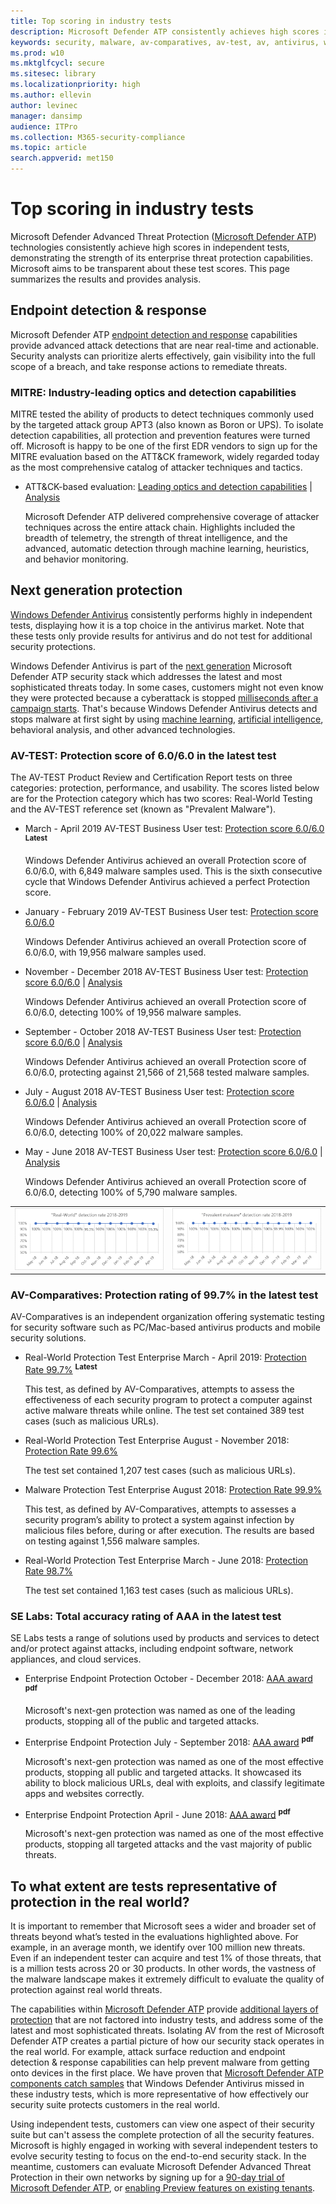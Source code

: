 ```yaml
---
title: Top scoring in industry tests
description: Microsoft Defender ATP consistently achieves high scores in independent tests. View the latest scores and analysis.
keywords: security, malware, av-comparatives, av-test, av, antivirus, windows, defender, scores, endpoint detection and response, next generation protection, MITRE, WDATP
ms.prod: w10
ms.mktglfcycl: secure
ms.sitesec: library
ms.localizationpriority: high
ms.author: ellevin
author: levinec
manager: dansimp
audience: ITPro
ms.collection: M365-security-compliance  
ms.topic: article
search.appverid: met150
---
```


# Top scoring in industry tests

Microsoft Defender Advanced Threat Protection ([Microsoft Defender ATP](https://www.microsoft.com/en-us/WindowsForBusiness/windows-atp?ocid=cx-docs-avreports)) technologies consistently achieve high scores in independent tests, demonstrating the strength of its enterprise threat protection capabilities. Microsoft aims to be transparent about these test scores. This page summarizes the results and provides analysis.

## Endpoint detection & response

Microsoft Defender ATP [endpoint detection and response](https://docs.microsoft.com/windows/security/threat-protection/microsoft-defender-atp/overview-endpoint-detection-response) capabilities provide advanced attack detections that are near real-time and actionable. Security analysts can prioritize alerts effectively, gain visibility into the full scope of a breach, and take response actions to remediate threats.

### MITRE: Industry-leading optics and detection capabilities

MITRE tested the ability of products to detect techniques commonly used by the targeted attack group APT3 (also known as Boron or UPS). To isolate detection capabilities, all protection and prevention features were turned off. Microsoft is happy to be one of the first EDR vendors to sign up for the MITRE evaluation based on the ATT&CK framework, widely regarded today as the most comprehensive catalog of attacker techniques and tactics.

- ATT&CK-based evaluation: [Leading optics and detection capabilities](https://www.microsoft.com/security/blog/2018/12/03/insights-from-the-mitre-attack-based-evaluation-of-windows-defender-atp/) | [Analysis](https://techcommunity.microsoft.com/t5/Windows-Defender-ATP/MITRE-evaluation-highlights-industry-leading-EDR-capabilities-in/ba-p/369831)

    Microsoft Defender ATP delivered comprehensive coverage of attacker techniques across the entire attack chain. Highlights included the breadth of telemetry, the strength of threat intelligence, and the advanced, automatic detection through machine learning, heuristics, and behavior monitoring.

## Next generation protection

[Windows Defender Antivirus](https://docs.microsoft.com/windows/security/threat-protection/windows-defender-antivirus/windows-defender-antivirus-in-windows-10?ocid=cx-docs-avreports) consistently performs highly in independent tests, displaying how it is a top choice in the antivirus market. Note that these tests only provide results for antivirus and do not test for additional security protections.

Windows Defender Antivirus is  part of the  [next generation](https://www.youtube.com/watch?v=Xy3MOxkX_o4) Microsoft Defender ATP security stack which addresses the latest and most sophisticated threats today. In some cases, customers might not even know they were protected because a cyberattack is stopped [milliseconds after a campaign starts](https://cloudblogs.microsoft.com/microsoftsecure/2018/03/07/behavior-monitoring-combined-with-machine-learning-spoils-a-massive-dofoil-coin-mining-campaign?ocid=cx-docs-avreports). That's because Windows Defender Antivirus detects and stops malware at first sight by using [machine learning](https://cloudblogs.microsoft.com/microsoftsecure/2018/06/07/machine-learning-vs-social-engineering?ocid=cx-docs-avreports), [artificial intelligence](https://cloudblogs.microsoft.com/microsoftsecure/2018/02/14/how-artificial-intelligence-stopped-an-emotet-outbreak?ocid=cx-docs-avreports), behavioral analysis, and other advanced technologies.

### AV-TEST: Protection score of 6.0/6.0 in the latest test

The AV-TEST Product Review and Certification Report tests on three categories: protection, performance, and usability. The scores listed below are for the Protection category which has two scores: Real-World Testing and the AV-TEST reference set (known as "Prevalent Malware").

- March - April 2019 AV-TEST Business User test: [Protection score 6.0/6.0](https://www.av-test.org/en/antivirus/business-windows-client/windows-10/april-2019/microsoft-windows-defender-antivirus-4.18-191517/) <sup>**Latest**</sup>

    Windows Defender Antivirus achieved an overall Protection score of 6.0/6.0, with 6,849 malware samples used. This is the sixth consecutive cycle that Windows Defender Antivirus achieved a perfect Protection score.

- January - February 2019 AV-TEST Business User test: [Protection score 6.0/6.0](https://www.av-test.org/en/antivirus/business-windows-client/windows-10/february-2019/microsoft-windows-defender-antivirus-4.18-190611/)

    Windows Defender Antivirus achieved an overall Protection score of 6.0/6.0, with 19,956 malware samples used.

- November - December 2018 AV-TEST Business User test: [Protection score 6.0/6.0](https://www.av-test.org/en/antivirus/business-windows-client/windows-10/december-2018/microsoft-windows-defender-antivirus-4.18-185074/) | [Analysis](https://query.prod.cms.rt.microsoft.com/cms/api/am/binary/RWusR9)

    Windows Defender Antivirus achieved an overall Protection score of 6.0/6.0, detecting 100% of 19,956 malware samples.

- September - October 2018 AV-TEST Business User test: [Protection score 6.0/6.0](https://www.av-test.org/en/antivirus/business-windows-client/windows-10/october-2018/microsoft-windows-defender-antivirus-4.18-184174/) | [Analysis](https://query.prod.cms.rt.microsoft.com/cms/api/am/binary/RWqOqD)

    Windows Defender Antivirus achieved an overall Protection score of 6.0/6.0, protecting against 21,566 of 21,568 tested malware samples.

- July - August 2018 AV-TEST Business User test: [Protection score 6.0/6.0](https://www.av-test.org/en/antivirus/business-windows-client/windows-10/august-2018/microsoft-windows-defender-antivirus-4.12--4.18-183212/) | [Analysis](https://query.prod.cms.rt.microsoft.com/cms/api/am/binary/RE2IL3Y)

     Windows Defender Antivirus achieved an overall Protection score of 6.0/6.0, detecting 100% of 20,022 malware samples.

- May - June 2018 AV-TEST Business User test: [Protection score 6.0/6.0](https://www.av-test.org/en/antivirus/business-windows-client/windows-10/june-2018/microsoft-windows-defender-antivirus-4.12-182374/) | [Analysis](https://query.prod.cms.rt.microsoft.com/cms/api/am/binary/RE2v60I?ocid=cx-docs-avreports)

     Windows Defender Antivirus achieved an overall Protection score of 6.0/6.0, detecting 100% of 5,790 malware samples.

|||
|---|---|
|![Graph describing Real-World detection rate](./images/real-world-small.png)|![Graph describing Prevalent Malware](./images/prevalent-malware-small.png)|

### AV-Comparatives: Protection rating of 99.7% in the latest test

AV-Comparatives is an independent organization offering systematic testing for security software such as PC/Mac-based antivirus products and mobile security solutions.

- Real-World Protection Test Enterprise March - April 2019: [Protection Rate 99.7%](https://www.av-comparatives.org/tests/real-world-protection-test-enterprise-march-april-2019-testresult/) <sup>**Latest**</sup>

    This test, as defined by AV-Comparatives, attempts to assess the effectiveness of each security program to protect a computer against active malware threats while online. The test set contained 389 test cases (such as malicious URLs).

- Real-World Protection Test Enterprise August - November 2018: [Protection Rate 99.6%](https://www.av-comparatives.org/tests/real-world-protection-test-enterprise-august-november-2018-testresult/)

   The test set contained 1,207 test cases (such as malicious URLs).

- Malware Protection Test Enterprise August 2018: [Protection Rate 99.9%](https://www.av-comparatives.org/tests/malware-protection-test-enterprise-august-2018-testresult/)

    This test, as defined by AV-Comparatives, attempts to assesses a security program’s ability to protect a system against infection by malicious files before, during or after execution. The results are based on testing against 1,556 malware samples.

- Real-World Protection Test Enterprise March - June 2018: [Protection Rate 98.7%](https://www.av-comparatives.org/tests/real-world-protection-test-enterprise-march-june-2018-testresult/)

    The test set contained 1,163 test cases (such as malicious URLs).

### SE Labs: Total accuracy rating of AAA in the latest test

SE Labs tests a range of solutions used by products and services to detect and/or protect against attacks, including endpoint software, network appliances, and cloud services.

- Enterprise Endpoint Protection October - December 2018: [AAA award](https://selabs.uk/download/enterprise/epp/2018/oct-dec-2018-enterprise.pdf) <sup>**pdf**</sup>

     Microsoft's next-gen protection was named as one of the leading products, stopping all of the public and targeted attacks.

- Enterprise Endpoint Protection July - September 2018: [AAA award](https://selabs.uk/download/enterprise/epp/2018/jul-sep-2018-enterprise.pdf) <sup>**pdf**</sup>

    Microsoft's next-gen protection was named as one of the most effective products, stopping all public and targeted attacks. It showcased its ability to block malicious URLs, deal with exploits, and classify legitimate apps and websites correctly.

- Enterprise Endpoint Protection April - June 2018: [AAA award](https://selabs.uk/download/enterprise/epp/2018/apr-jun-2018-enterprise.pdf) <sup>**pdf**</sup>

    Microsoft's next-gen protection was named as one of the most effective products, stopping all targeted attacks and the vast majority of public threats.

## To what extent are tests representative of protection in the real world?

It is important to remember that Microsoft sees a wider and broader set of threats beyond what’s tested in the evaluations highlighted above. For example, in an average month, we identify over 100 million new threats.  Even if an independent tester can acquire and test 1% of those threats, that is a million tests across 20 or 30 products. In other words, the vastness of the malware landscape makes it extremely difficult to evaluate the quality of protection against real world threats.

The capabilities within [Microsoft Defender ATP](https://www.microsoft.com/en-us/windowsforbusiness?ocid=cx-docs-avreports) provide [additional layers of protection](https://cloudblogs.microsoft.com/microsoftsecure/2017/12/11/detonating-a-bad-rabbit-windows-defender-antivirus-and-layered-machine-learning-defenses?ocid=cx-docs-avreports) that are not factored into industry tests, and address some of the latest and most sophisticated threats. Isolating AV from the rest of Microsoft Defender ATP creates a partial picture of how our security stack operates in the real world. For example, attack surface reduction and endpoint detection & response capabilities can help prevent malware from getting onto devices in the first place. We have proven that [Microsoft Defender ATP components catch samples](https://query.prod.cms.rt.microsoft.com/cms/api/am/binary/RE2ouJA?ocid=cx-docs-avreports) that Windows Defender Antivirus missed in these industry tests, which is more representative of how effectively our security suite protects customers in the real world.

Using independent tests, customers can view one aspect of their security suite but can't assess the complete protection of all the security features. Microsoft is highly engaged in working with several independent testers to evolve security testing to focus on the end-to-end security stack. In the meantime, customers can evaluate Microsoft Defender Advanced Threat Protection in their own networks by signing up for a [90-day trial of Microsoft Defender ATP](https://www.microsoft.com/en-us/WindowsForBusiness/windows-atp?ocid=cx-docs-avreports), or [enabling Preview features on existing tenants](https://docs.microsoft.com/windows/security/threat-protection/windows-defender-atp/preview-settings-windows-defender-advanced-threat-protection?ocid=cx-docs-avreports).